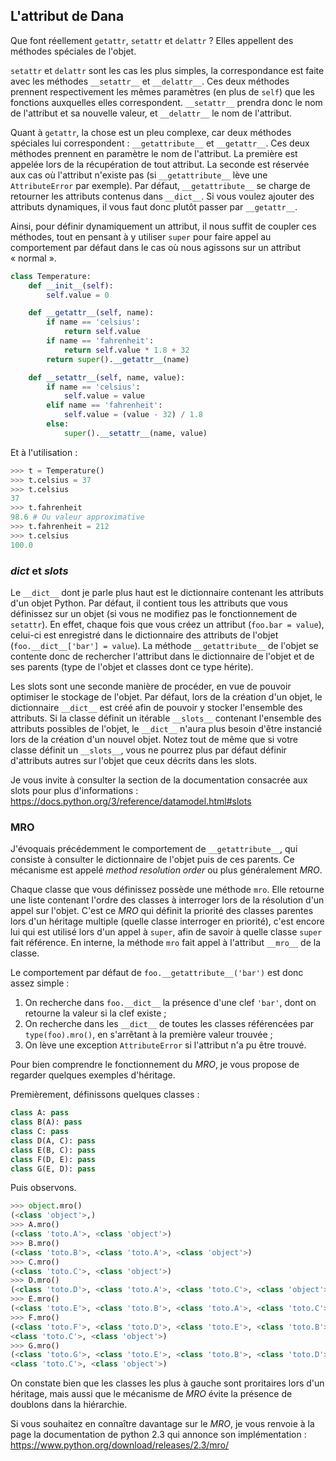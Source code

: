 ## L'attribut de Dana

Que font réellement `getattr`, `setattr` et `delattr` ? Elles appellent des méthodes spéciales de l'objet.

`setattr` et `delattr` sont les cas les plus simples, la correspondance est faite avec les méthodes `__setattr__` et `__delattr__`.
Ces deux méthodes prennent respectivement les mêmes paramètres (en plus de `self`) que les fonctions auxquelles elles correspondent. `__setattr__` prendra donc le nom de l'attribut et sa nouvelle valeur, et `__delattr__` le nom de l'attribut.

Quant à `getattr`, la chose est un pleu complexe, car deux méthodes spéciales lui correspondent : `__getattribute__` et `__getattr__`. Ces deux méthodes prennent en paramètre le nom de l'attribut.
La première est appelée lors de la récupération de tout attribut. La seconde est réservée aux cas où l'attribut n'existe pas (si `__getattribute__` lève une `AttributeError` par exemple).
Par défaut, `__getattribute__` se charge de retourner les attributs contenus dans `__dict__`. Si vous voulez ajouter des attributs dynamiques, il vous faut donc plutôt passer par `__getattr__`.

Ainsi, pour définir dynamiquement un attribut, il nous suffit de coupler ces méthodes, tout en pensant à y utiliser `super` pour faire appel au comportement par défaut dans le cas où nous agissons sur un attribut « normal ».

```python
class Temperature:
    def __init__(self):
        self.value = 0

    def __getattr__(self, name):
        if name == 'celsius':
            return self.value
        if name == 'fahrenheit':
            return self.value * 1.8 + 32
        return super().__getattr__(name)

    def __setattr__(self, name, value):
        if name == 'celsius':
            self.value = value
        elif name == 'fahrenheit':
            self.value = (value - 32) / 1.8
        else:
            super().__setattr__(name, value)
```

Et à l'utilisation :

```python
>>> t = Temperature()
>>> t.celsius = 37
>>> t.celsius
37
>>> t.fahrenheit
98.6 # Ou valeur approximative
>>> t.fahrenheit = 212
>>> t.celsius
100.0
```

### *dict* et *slots*

Le `__dict__` dont je parle plus haut est le dictionnaire contenant les attributs d'un objet Python. Par défaut, il contient tous les attributs que vous définissez sur un objet (si vous ne modifiez pas le fonctionnement de `setattr`).
En effet, chaque fois que vous créez un attribut (`foo.bar = value`), celui-ci est enregistré dans le dictionnaire des attributs de l'objet (`foo.__dict__['bar'] = value`). La méthode `__getattribute__` de l'objet se contente donc de rechercher l'attribut dans le dictionnaire de l'objet et de ses parents (type de l'objet et classes dont ce type hérite).

Les slots sont une seconde manière de procéder, en vue de pouvoir optimiser le stockage de l'objet. Par défaut, lors de la création d'un objet, le dictionnaire `__dict__` est créé afin de pouvoir y stocker l'ensemble des attributs. Si la classe définit un itérable `__slots__` contenant l'ensemble des attributs possibles de l'objet, le `__dict__` n'aura plus besoin d'être instancié lors de la création d'un nouvel objet.
Notez tout de même que si votre classe définit un `__slots__`, vous ne pourrez plus par défaut définir d'attributs autres sur l'objet que ceux décrits dans les slots.

Je vous invite à consulter la section de la documentation consacrée aux slots pour plus d'informations :
<https://docs.python.org/3/reference/datamodel.html#slots>

### MRO

J'évoquais précédemment le comportement de `__getattribute__`, qui consiste à consulter le dictionnaire de l'objet puis de ces parents. Ce mécanisme est appelé *method resolution order* ou plus généralement *MRO*.

Chaque classe que vous définissez possède une méthode `mro`. Elle retourne une liste contenant l'ordre des classes à interroger lors de la résolution d'un appel sur l'objet.
C'est ce *MRO* qui définit la priorité des classes parentes lors d'un héritage multiple (quelle classe interroger en priorité), c'est encore lui qui est utilisé lors d'un appel à `super`, afin de savoir à quelle classe `super` fait référence.
En interne, la méthode `mro` fait appel à l'attribut `__mro__` de la classe.

Le comportement par défaut de `foo.__getattribute__('bar')` est donc assez simple :

1. On recherche dans `foo.__dict__` la présence d'une clef `'bar'`, dont on retourne la valeur si la clef existe ;
2. On recherche dans les `__dict__` de toutes les classes référencées par `type(foo).mro()`, en s'arrêtant à la première valeur trouvée ;
3. On lève une exception `AttributeError` si l'attribut n'a pu être trouvé.

Pour bien comprendre le fonctionnement du *MRO*, je vous propose de regarder quelques exemples d'héritage.

Premièrement, définissons quelques classes :

```python
class A: pass
class B(A): pass
class C: pass
class D(A, C): pass
class E(B, C): pass
class F(D, E): pass
class G(E, D): pass
```

Puis observons.

```python
>>> object.mro()
(<class 'object'>,)
>>> A.mro()
(<class 'toto.A'>, <class 'object'>)
>>> B.mro()
(<class 'toto.B'>, <class 'toto.A'>, <class 'object'>)
>>> C.mro()
(<class 'toto.C'>, <class 'object'>)
>>> D.mro()
(<class 'toto.D'>, <class 'toto.A'>, <class 'toto.C'>, <class 'object'>)
>>> E.mro()
(<class 'toto.E'>, <class 'toto.B'>, <class 'toto.A'>, <class 'toto.C'>, <class 'object'>)
>>> F.mro()
(<class 'toto.F'>, <class 'toto.D'>, <class 'toto.E'>, <class 'toto.B'>, <class 'toto.A'>,
<class 'toto.C'>, <class 'object'>)
>>> G.mro()
(<class 'toto.G'>, <class 'toto.E'>, <class 'toto.B'>, <class 'toto.D'>, <class 'toto.A'>,
<class 'toto.C'>, <class 'object'>)
```

On constate bien que les classes les plus à gauche sont proritaires lors d'un héritage, mais aussi que le mécanisme de *MRO* évite la présence de doublons dans la hiérarchie.

Si vous souhaitez en connaître davantage sur le *MRO*, je vous renvoie à la page la documentation de python 2.3 qui annonce son implémentation :
<https://www.python.org/download/releases/2.3/mro/>
